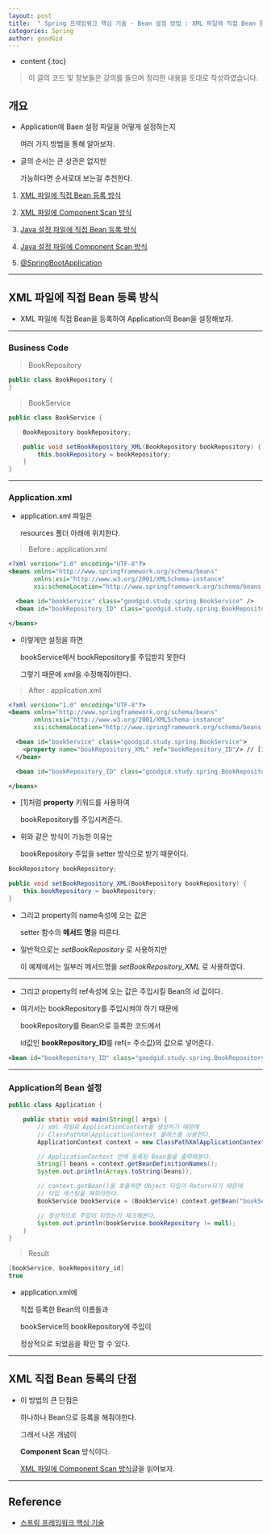 ```yaml
---
layout: post
title:  " Spring 프레임워크 핵심 기술 - Bean 설정 방법 : XML 파일에 직접 Bean 등록 방식 "
categories: Spring
author: goodGid
---
```

* content
{:toc}

> 이 글의 코드 및 정보들은 강의를 들으며 정리한 내용을 토대로 작성하였습니다.

## 개요

* Application에 Baen 설정 파일을 어떻게 설정하는지 

  여러 가지 방법을 통해 알아보자.

* 글의 순서는 큰 상관은 없지만 

  가능하다면 순서로대 보는걸 추천한다.

1. [XML 파일에 직접 Bean 등록 방식]({{site.url}}/Spring-Framework-ApplicationContext-XML-Bean)

2. [XML 파일에 Component Scan 방식]({{site.url}}/Spring-Framework-ApplicationContext-XML-Component-Scan)

3. [Java 설정 파일에 직접 Bean 등록 방식]({{site.url}}/Spring-Framework-ApplicationContext-Java-Bean)

4. [Java 설정 파일에 Component Scan 방식]({{site.url}}/Spring-Framework-ApplicationContext-Java-Component-Scan)

5. [@SpringBootApplication]({{site.url}}/Spring-Framework-ApplicationContext-SpringBootApplication-Annotation)

---

## XML 파일에 직접 Bean 등록 방식

* XML 파일에 직접 Bean을 등록하여 Application의 Bean을 설정해보자.







---

### Business Code

> BookRepository

``` java
public class BookRepository {
}
```

> BookService

``` java
public class BookService {

    BookRepository bookRepository;

    public void setBookRepository_XML(BookRepository bookRepository) {
        this.bookRepository = bookRepository;
    }
}
```

---


### Application.xml

* application.xml 파일은 

  resources 폴더 아래에 위치한다.

> Before : application.xml

``` xml
<?xml version="1.0" encoding="UTF-8"?>
<beans xmlns="http://www.springframework.org/schema/beans"
       xmlns:xsi="http://www.w3.org/2001/XMLSchema-instance"
       xsi:schemaLocation="http://www.springframework.org/schema/beans http://www.springframework.org/schema/beans/spring-beans.xsd">

  <bean id="bookService" class="goodgid.study.spring.BookService" />
  <bean id="bookRepository_ID" class="goodgid.study.spring.BookRepository"/>

</beans>
```

* 이렇게만 설정을 하면 

  bookService에서 bookRepository를 주입받지 못한다

  그렇기 때문에 xml을 수정해줘야한다.

> After : application.xml

``` xml
<?xml version="1.0" encoding="UTF-8"?>
<beans xmlns="http://www.springframework.org/schema/beans"
       xmlns:xsi="http://www.w3.org/2001/XMLSchema-instance"
       xsi:schemaLocation="http://www.springframework.org/schema/beans http://www.springframework.org/schema/beans/spring-beans.xsd">

  <bean id="bookService" class="goodgid.study.spring.BookService">
    <property name="bookRepository_XML" ref="bookRepository_ID"/> // [1]
  </bean>

  <bean id="bookRepository_ID" class="goodgid.study.spring.BookRepository"/>

</beans>
```

* [1]처럼 **property** 키워드를 사용하여 

  bookRepository를 주입시켜준다.

* 위와 같은 방식이 가능한 이유는

  bookRepository 주입을 setter 방식으로 받기 때문이다.

``` java
BookRepository bookRepository;

public void setBookRepository_XML(BookRepository bookRepository) {
    this.bookRepository = bookRepository;
}
```

* 그리고 property의 name속성에 오는 값은

  setter 함수의 **메서드 명**을 따른다.

* 일반적으로는 *setBookRepository* 로 사용하지만 

  이 예제에서는 일부러 메서드명을 *setBookRepository_XML* 로 사용하였다.

---

* 그리고 property의 ref속성에 오는 값은 주입시킬 Bean의 id 값이다.

* 여기서는 bookRepository를 주입시켜야 하기 때문에

  bookRepository를 Bean으로 등록한 코드에서

  id값인 **bookRepository_ID**를 ref(= 주소값)의 값으로 넣어준다.

``` xml
<bean id="bookRepository_ID" class="goodgid.study.spring.BookRepository"/>
```

---

### Application의 Bean 설정 

``` java
public class Application {

    public static void main(String[] args) {
        // xml 파일로 ApplicationContext를 생성하기 때문에
        // ClassPathXmlApplicationContext 클래스를 사용한다.
        ApplicationContext context = new ClassPathXmlApplicationContext("application.xml");

        // ApplicationContext 안에 등록된 Bean들을 출력해본다.
        String[] beans = context.getBeanDefinitionNames();
        System.out.println(Arrays.toString(beans));

        // context.getBean()을 호출하면 Object 타입이 Return되기 때문에
        // 타입 캐스팅을 해줘야한다.
        BookService bookService = (BookService) context.getBean("bookService");

        // 정상적으로 주입이 되었는지 체크해본다.
        System.out.println(bookService.bookRepository != null);
    }
}
```

> Result

``` java
[bookService, bookRepository_id]
true
```

* application.xml에 

  직접 등록한 Bean의 이름들과

  bookService의 bookRepository에 주입이 

  정상적으로 되었음을 확인 할 수 있다.

---

## XML 직접 Bean 등록의 단점

* 이 방법의 큰 단점은

  하나하나 Bean으로 등록을 해줘야한다.

  그래서 나온 개념이 

  **Component Scan** 방식이다.

  [XML 파일에 Component Scan 방식]({{site.url}}/Spring-Framework-ApplicationContext-XML-Component-Scan)글을 읽어보자.


---

## Reference

* [스프링 프레임워크 핵심 기술](https://www.inflearn.com/course/spring-framework_core)

